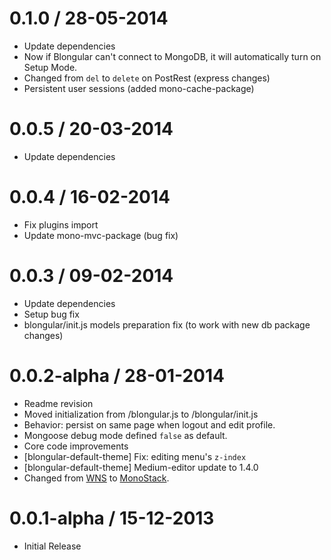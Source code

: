 0.1.0 / 28-05-2014
==================

* Update dependencies
* Now if Blongular can't connect to MongoDB, it will automatically turn on Setup Mode.
* Changed from `del` to `delete` on PostRest (express changes)
* Persistent user sessions (added mono-cache-package)

0.0.5 / 20-03-2014
==================

* Update dependencies

0.0.4 / 16-02-2014
==================

* Fix plugins import
* Update mono-mvc-package (bug fix)

0.0.3 / 09-02-2014
==================

* Update dependencies
* Setup bug fix
* blongular/init.js models preparation fix (to work with new db package changes)

0.0.2-alpha / 28-01-2014
==================

* Readme revision
* Moved initialization from /blongular.js to /blongular/init.js
* Behavior: persist on same page when logout and edit profile.
* Mongoose debug mode defined `false` as default.
* Core code improvements
* [blongular-default-theme] Fix: editing menu's `z-index`
* [blongular-default-theme] Medium-editor update to 1.4.0
* Changed from [WNS](http://github.com/yeptlabs/wns) to [MonoStack](http://github.com/monoproject/monostack).

0.0.1-alpha / 15-12-2013
==================

* Initial Release